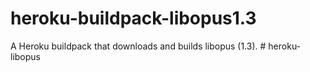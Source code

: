# heroku-buildpack-libopus1.3

A Heroku buildpack that downloads and builds libopus (1.3).
#   h e r o k u - l i b o p u s  
 